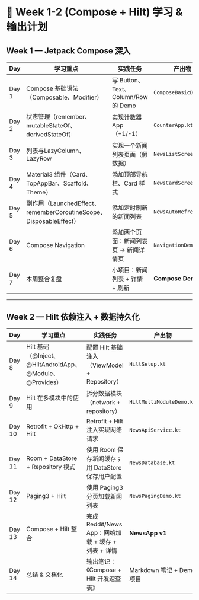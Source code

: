 # 📅 Week 1-2 (Compose + Hilt) 学习 & 输出计划

## Week 1 — Jetpack Compose 深入

| Day | 学习重点 | 实践任务 | 产出物 |
| --- | -------- | -------- | ------ |
| Day 1 | Compose 基础语法（Composable、Modifier） | 写 Button、Text、Column/Row 的 Demo | `ComposeBasicDemo.kt` |
| Day 2 | 状态管理（remember、mutableStateOf、derivedStateOf） | 实现计数器 App（+1/-1） | `CounterApp.kt` |
| Day 3 | 列表与LazyColumn、LazyRow | 实现一个新闻列表页面（假数据） | `NewsListScreen.kt` |
| Day 4 | Material3 组件（Card、TopAppBar、Scaffold、Theme） | 添加顶部导航栏、Card 样式 | `NewsCardScreen.kt` |
| Day 5 | 副作用（LaunchedEffect、rememberCoroutineScope、DisposableEffect） | 添加定时刷新的新闻列表 | `NewsAutoRefresh.kt` |
| Day 6 | Compose Navigation | 添加两个页面：新闻列表页 → 新闻详情页 | `NavigationDemo.kt` |
| Day 7 | 本周整合复盘 | 小项目：新闻列表 + 详情 + 刷新 | **Compose Demo v1** |

---

## Week 2 — Hilt 依赖注入 + 数据持久化

| Day | 学习重点 | 实践任务 | 产出物 |
| --- | -------- | -------- | ------ |
| Day 8 | Hilt 基础（@Inject、@HiltAndroidApp、@Module、@Provides） | 配置 Hilt 基础注入（ViewModel + Repository） | `HiltSetup.kt` |
| Day 9 | Hilt 在多模块中的使用 | 拆分数据模块（network + repository） | `HiltMultiModuleDemo.kt` |
| Day 10 | Retrofit + OkHttp + Hilt | Retrofit + Hilt 注入实现网络请求 | `NewsApiService.kt` |
| Day 11 | Room + DataStore + Repository 模式 | 使用 Room 保存新闻缓存；用 DataStore 保存用户配置 | `NewsDatabase.kt` |
| Day 12 | Paging3 + Hilt | 使用 Paging3 分页加载新闻列表 | `NewsPagingDemo.kt` |
| Day 13 | Compose + Hilt 整合 | 完成 Reddit/News App：网络加载 + 缓存 + 列表 + 详情 | **NewsApp v1** |
| Day 14 | 总结 & 文档化 | 输出笔记：《Compose + Hilt 开发速查表》 | Markdown 笔记 + Demo 项目 |
